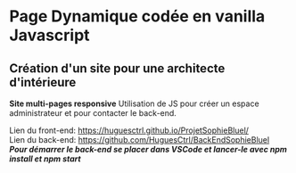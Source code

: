 # Page Dynamique codée en vanilla Javascript

## Création d'un site pour une architecte d'intérieure

**Site multi-pages responsive** 
Utilisation de JS pour créer un espace administrateur et pour contacter le back-end.

Lien du front-end: https://huguesctrl.github.io/ProjetSophieBluel/ <br/>
Lien du back-end: https://github.com/HuguesCtrl/BackEndSophieBluel  <br/>
***Pour démarrer le back-end se placer dans VSCode et lancer-le avec npm install et npm start***
